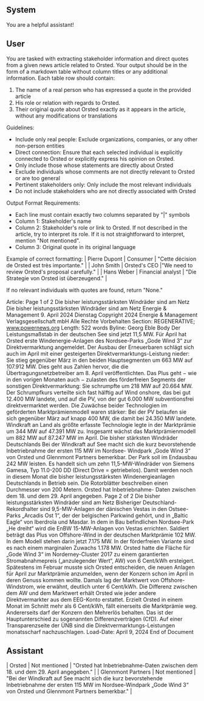 ## System

You are a helpful assistant!

## User


You are tasked with extracting stakeholder information and direct quotes from a given news article related to Orsted. Your output should be in the form of a markdown table without column titles or any additional information. Each table row should contain:
1. The name of a real person who has expressed a quote in the provided article
2. His role or relation with regards to Orsted.
3. Their original quote about Orsted exactly as it appears in the article, without any modifications or translations

Guidelines:
- Include only real people: Exclude organizations, companies, or any other non-person entities
- Direct connection: Ensure that each selected individual is explicitly connected to Orsted or explicitly express his opinion on Orsted.
- Only include those whose statements are directly about Orsted
- Exclude individuals whose comments are not directly relevant to Orsted or are too general
- Pertinent stakeholders only: Only include the most relevant individuals
- Do not include stakeholders who are not directly associated with Orsted

Output Format Requirements:
- Each line must contain exactly two columns separated by "|" symbols
- Column 1: Stakeholder's name
- Column 2: Stakeholder's role or link to Orsted. If not described in the article, try to interpret its role. If it is not straightforward to interpret, mention "Not mentioned".
- Column 3: Original quote in its original language

Example of correct formatting:
| Pierre Dupont | Consumer | "Cette décision de Orsted est très importante." |
| John Smith | Orsted's CEO |"We need to review Orsted's proposal carefully." |
| Hans Weber | Financial analyst | "Die Strategie von Orsted ist überzeugend." |

If no relevant individuals with quotes are found, return "None."

Article:
Page 1 of 2
Die bisher leistungsstärksten Windräder sind am Netz
Die bisher leistungsstärksten Windräder sind am Netz
Energie & Management
9. April 2024 Dienstag
Copyright 2024 Energie & Management Verlagsgesellschaft mbH Alle Rechte Vorbehalten
Section: REGENERATIVE; www.powernews.org
Length: 522 words
Byline: Georg Eble
Body
Der Leistungsmaßstab in der deutschen See sind jetzt 11,5 MW. Für April hat Orsted erste Windenergie-Anlagen 
des Nordsee-Parks „Gode Wind 3“ zur Direktvermarktung angemeldet.
Der Ausbau der Erneuerbaren schlägt sich auch im April mit einer gesteigerten Direktvermarktungs-Leistung 
nieder: Sie stieg gegenüber März in den beiden Hauptsegmenten um 663 MW auf 107.912 MW. Dies geht aus 
Zahlen hervor, die die Übertragungsnetzbetreiber am 8. April veröffentlichten.
Das Plus geht − wie in den vorigen Monaten auch − zulasten des förderfreien Segments der sonstigen 
Direktvermarktung: Sie schrumpfte um 218 MW auf 20.664 MW. Der Schrumpfkurs verteilte sich fast hälftig auf 
Wind onshore, das bei gut 12.400 MW landete, und auf die PV, von der gut 6.000 MW subventionsfrei 
direktvermarktet werden.
Die Zuwächse beider Technologien im geförderten Marktprämienmodell waren stärker: Bei der PV belaufen sie sich 
gegenüber März auf knapp 400 MW, die damit bei 24.350 MW landete. Windkraft an Land als größte erfasste 
Technologie legte in der Marktprämie um 344 MW auf 47.391 MW zu. Insgesamt wächst das Marktprämienmodell 
um 882 MW auf 87.247 MW im April.
Die bisher stärksten Windräder Deutschlands
Bei der Windkraft auf See macht sich die kurz bevorstehende Inbetriebnahme der ersten 115 MW im Nordsee-
Windpark „Gode Wind 3“ von Orsted und Glennmont Partners bemerkbar. Der Park soll im Endausbau 242 MW 
leisten. Es handelt sich um zehn 11,5-MW-Windräder von Siemens Gamesa, Typ 11.0-200 DD (Direct Drive = 
getriebelos). Damit werden noch in diesem Monat die bisher leistungsstärksten Windenergieanlagen Deutschlands 
in Betrieb sein. Die Rotorblätter beschreiben einen Durchmesser von 200 Metern. Orsted hat Inbetriebnahme-
Daten zwischen dem 18. und dem 29. April angegeben.
Page 2 of 2
Die bisher leistungsstärksten Windräder sind am Netz
Bisheriger Deutschland-Rekordhalter sind 9,5-MW-Anlagen der dänischen Vestas in den Ostsee-Parks „Arcadis 
Ost 1“, der der belgischen Parkwind gehört, und in „Baltic Eagle“ von Iberdrola und Masdar. In dem in Bau 
befindlichen Nordsee-Park „He dreiht“ wird die EnBW 15-MW-Anlagen von Vestas errichten.
Saldiert beträgt das Plus von Offshore-Wind in der deutschen Marktprämie 102 MW. In dem Modell stehen darin 
jetzt 7.175 MW. In der förderfreien Variante sind es nach einem marginalen Zuwachs 1.178 MW.
Orsted hatte die Fläche für „Gode Wind 3“ im Norderney-Cluster 2017 zu einem garantierten Stromabnahmepreis 
(„anzulegender Wert“, AW) von 6 Cent/kWh ersteigert. Spätestens im Februar musste sich Orsted entscheiden, die 
neuen Anlagen für April zur Marktprämie anzumelden, wenn der Konzern schon im April in deren Genuss kommen 
wollte. Damals lag der Marktwert von Offshore-Windstrom, wie erwähnt, deutlich unter 6 Cent/kWh. Die Differenz 
zwischen dem AW und dem Marktwert erhält Orsted wie jeder andere Direktvermarkter aus dem EEG-Konto 
erstattet. Erzielt Orsted in einem Monat im Schnitt mehr als 6 Cent/kWh, fällt einerseits die Marktprämie weg. 
Andererseits darf der Konzern den Mehrerlös behalten. Das ist der Hauptunterschied zu sogenannten 
Differenzverträgen (CfD).
Auf einer Transparenzseite der ÜNB sind die Direktvermarktungs-Leistungen monatsscharf nachzuschlagen.
Load-Date: April 9, 2024
End of Document
        

## Assistant

| Orsted | Not mentioned | "Orsted hat Inbetriebnahme-Daten zwischen dem 18. und dem 29. April angegeben." |
| Glennmont Partners | Not mentioned | "Bei der Windkraft auf See macht sich die kurz bevorstehende Inbetriebnahme der ersten 115 MW im Nordsee-Windpark „Gode Wind 3“ von Orsted und Glennmont Partners bemerkbar." |


